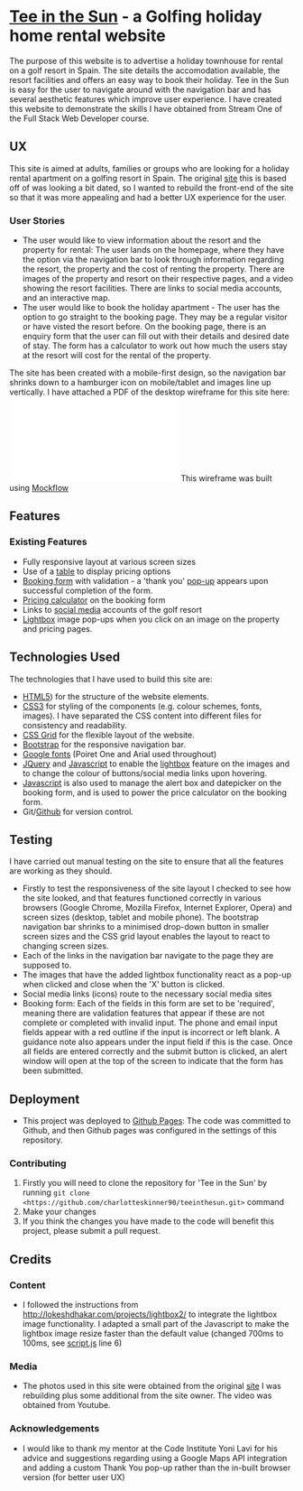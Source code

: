 # [Tee in the Sun](https://charlotteskinner90.github.io/teeinthesun/) - a Golfing holiday home rental website

The purpose of this website is to advertise a holiday townhouse for rental on a golf resort in Spain. The site details the accomodation available, the resort facilities and offers an easy way to book their holiday. Tee in the Sun is easy for the user to navigate around with the navigation bar and has several aesthetic features which improve user experience. I have created this website to demonstrate the skills I have obtained from Stream One of the Full Stack Web Developer course. 
 
## UX

This site is aimed at adults, families or groups who are looking for a holiday rental apartment on a golfing resort in Spain. The original [site](http://www.golfballsinthesun.com/) this is based off of was looking a bit dated, so I wanted to rebuild the front-end of the site so that it was more appealing and had a better UX experience for the user. 

### User Stories

- The user would like to view information about the resort and the property for rental: The user lands on the homepage, where they have the option via the navigation bar to look through information regarding the resort, the property and the cost of renting the property. There are images of the property and resort on their respective pages, and a video showing the resort facilities. There are links to social media accounts, and an interactive map.
- The user would like to book the holiday apartment - The user has the option to go straight to the booking page. They may be a regular visitor or have visted the resort before. On the booking page, there is an enquiry form that the user can fill out with their details and desired date of stay. The form has a calculator to work out how much the users stay at the resort will cost for the rental of the property.
 
The site has been created with a mobile-first design, so the navigation bar shrinks down to a hamburger icon on mobile/tablet and images line up vertically. I have attached a PDF of the desktop wireframe for this site here: ![Wireframe PDF](/blob/master/teeinthesun_wireframe.pdf "Wireframe") 
This wireframe was built using [Mockflow](https://www.mockflow.com/)

## Features

### Existing Features
- Fully responsive layout at various screen sizes
- Use of a [table](https://github.com/charlotteskinner90/teeinthesun/blob/master/pricing.html) to display pricing options
- [Booking form](https://github.com/charlotteskinner90/teeinthesun/blob/master/booking.html) with validation - a 'thank you' [pop-up](https://github.com/charlotteskinner90/teeinthesun/blob/master/js/form.js) appears upon successful completion of the form.
- [Pricing calculator](https://github.com/charlotteskinner90/teeinthesun/blob/master/js/form.js) on the booking form
- Links to [social media](https://github.com/charlotteskinner90/teeinthesun/blob/master/booking.html) accounts of the golf resort
- [Lightbox](https://github.com/charlotteskinner90/teeinthesun/blob/master/property.html) image pop-ups when you click on an image on the property and pricing pages.

## Technologies Used

The technologies that I have used to build this site are:
 - [HTML5](https://developer.mozilla.org/en-US/docs/Web/Guide/HTML/HTML5)) for the structure of the website elements.
 - [CSS3](https://developer.mozilla.org/en-US/docs/Web/CSS) for styling of the components (e.g. colour schemes, fonts, images). I have separated the CSS content into different files for consistency and readability.
 - [CSS Grid](https://developer.mozilla.org/en-US/docs/Web/CSS/CSS_Grid_Layout) for the flexible layout of the website.
 - [Bootstrap](https://getbootstrap.com/) for the responsive navigation bar.
 - [Google fonts](https://fonts.google.com/) (Poiret One and Arial used throughout)
 - [JQuery](https://jquery.com/) and [Javascript](https://www.javascript.com/) to enable the [lightbox](https://www.lokeshdhakar.com/projects/lightbox2/) feature on the images and to change the colour of buttons/social media links upon hovering.
 - [Javascript](https://www.javascript.com/) is also used to manage the alert box and datepicker on the booking form, and is used to power the price calculator on the booking form.
 - Git/[Github](https://github.com/charlotteskinner90/teeinthesun) for version control.


## Testing

I have carried out manual testing on the site to ensure that all the features are working as they should. 
 - Firstly to test the responsiveness of the site layout I checked to see how the site looked, and that features functioned correctly in various browsers (Google Chrome, Mozilla Firefox, Internet Explorer, Opera) and screen sizes (desktop, tablet and mobile phone). The bootstrap navigation bar shrinks to a minimised drop-down button in smaller screen sizes and the CSS grid layout enables the layout to react to changing screen sizes.
 - Each of the links in the navigation bar navigate to the page they are supposed to. 
 - The images that have the added lightbox functionality react as a pop-up when clicked and close when the 'X' button is clicked.
 - Social media links (icons) route to the necessary social media sites
 - Booking form: Each of the fields in this form are set to be 'required', meaning there are validation features that appear if these are not complete or completed with invalid input. The phone and email input fields appear with a red outline if the input is incorrect or left blank. A guidance note also appears under the input field if this is the case. Once all fields are entered correctly and the submit button is clicked, an alert window will open at the top of the screen to indicate that the form has been submitted. 

## Deployment

- This project was deployed to [Github Pages](https://charlotteskinner90.github.io/teeinthesun/): The code was committed to Github, and then Github pages was configured in the settings of this repository.

### Contributing 

1. Firstly you will need to clone the repository for 'Tee in the Sun' by running ```git clone <https://github.com/charlotteskinner90/teeinthesun.git>``` command
2. Make your changes
3. If you think the changes you have made to the code will benefit this project, please submit a pull request.

## Credits

### Content

- I followed the instructions from http://lokeshdhakar.com/projects/lightbox2/ to integrate the lightbox image functionality. I adapted a small part of the Javascript to make the lightbox image resize faster than the default value (changed 700ms to 100ms, see [script.js](https://github.com/charlotteskinner90/teeinthesun/blob/master/js/script.js#L6) line 6)

### Media
- The photos used in this site were obtained from the original [site](http://www.golfballsinthesun.com/) I was rebuilding plus some additional from the site owner. The video was obtained from Youtube.

### Acknowledgements

- I would like to thank my mentor at the Code Institute Yoni Lavi for his advice and suggestions regarding using a Google Maps API integration and adding a custom Thank You pop-up rather than the in-built browser version (for better user UX)
